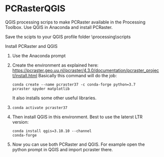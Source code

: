 # PCRasterQGIS
QGIS processing scrips to make PCRaster available in the Processing Toolbox.
Use QGIS in Anaconda and install PCRaster.

Save the scipts to your QGIS profile folder \processing\scripts

Install PCRaster and QGIS
1.	Use the Anaconda prompt
2.	Create the environment as explained here: https://pcraster.geo.uu.nl/pcraster/4.3.0/documentation/pcraster_project/install.html
    Basically this command will do the job: 

    <code>conda create --name pcraster37 -c conda-forge python=3.7 pcraster spyder matplotlib</code>

    It also installs some other useful libraries.
3.	<code>conda activate pcraster37</code>
4.	Then install QGIS in this environment. Best to use the laterst LTR version:

    <code>conda install qgis=3.10.10 --channel conda-forge</code>

5.	Now you can use both PCRaster and QGIS. For example open the python prompt in QGIS and import pcraster there.

